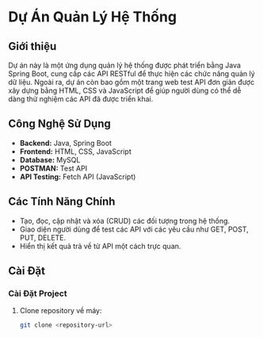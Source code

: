 # Dự Án Quản Lý Hệ Thống

## Giới thiệu

Dự án này là một ứng dụng quản lý hệ thống được phát triển bằng Java Spring Boot, cung cấp các API RESTful để thực hiện các chức năng quản lý dữ liệu. Ngoài ra, dự án còn bao gồm một trang web test API đơn giản được xây dựng bằng HTML, CSS và JavaScript để giúp người dùng có thể dễ dàng thử nghiệm các API đã được triển khai.

## Công Nghệ Sử Dụng

- **Backend:** Java, Spring Boot
- **Frontend:** HTML, CSS, JavaScript
- **Database:** MySQL
- **POSTMAN:** Test API
- **API Testing:** Fetch API (JavaScript)

## Các Tính Năng Chính

- Tạo, đọc, cập nhật và xóa (CRUD) các đối tượng trong hệ thống.
- Giao diện người dùng để test các API với các yêu cầu như GET, POST, PUT, DELETE.
- Hiển thị kết quả trả về từ API một cách trực quan.

## Cài Đặt

### Cài Đặt Project

1. Clone repository về máy:
   ```bash
   git clone <repository-url>
   ```

